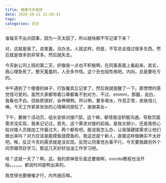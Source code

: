 ```yaml
---
title: 康康今天收获
date: 2020-10-21 22:45:41
tags:
categories: 日记
---
```


谁每天不出点囧事，因为一天太囧了，所以就啥都不写记录下来？

对，这就是我了。说害羞，没办法，人就这样。但是，不写总会错过很多东西。然后就是很多到非常多。然后就失去。

今天新公司上班的第二天，好像我一点也不积极啊，在同事表面上看起来。其实，我心理急死了。整天羞羞的，人丑多作怪。这个丑也指性格吧。内向，总是要吃亏的。

中午遇到了个傻傻的妹子，打饭餐具忘记拿了，然后我就提醒了一下。那愣愣的感觉怪可爱的。虽然大家都带着口罩都看不到对方，不过，emmm，那腿，说白，我看也不白。但肤质很好，😆养眼鸭。所以咧，要多喝水，作息正常，皮肤倍儿棒。今天工作紧紧张张的心情瞬间放松了，谢谢美女~

下午，要做个活动页，组长安排对接IT部。这个嘛，都怪我没积极沟通，导致页面需求没实现，我来记记过。首先，这个需求对接的前端，是我太胆小，还是我担心给对接人员施加工作量过大，两个都有吧。能说我怎么办，让我强硬提需求让他们做出来吗？对方应该是能摸鱼就摸鱼的，我这还是个新人，直接这样做确实不太好吧。唉，反正今天的需求就是没实现。反而让同事觉办事不行，今天要我跟另外个同学跟项目学习，那这几天好好加油工作学习吧。

啥？这就一天了？啊，这。我的原神音乐盒还要做啊，cocoto教程也没开始。。。。。。都说时间是鸭出来的。

我觉得也要被催才行，内外施压嘛。